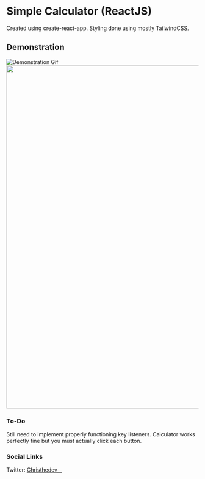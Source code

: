 # Simple Calculator (ReactJS)
Created using create-react-app. Styling done using mostly TailwindCSS. 
## Demonstration
![Demonstration Gif](https://media.giphy.com/media/xa40y9GOulnm1bDT4Q/giphy.gif)
<img src="https://media.giphy.com/media/xa40y9GOulnm1bDT4Q/giphy.gif" style="height: 900px; width: 600px">
### To-Do
Still need to implement properly functioning key listeners. Calculator works perfectly fine but you must actually click each button.
### Social Links
Twitter: [Christhedev__](https://www.twitter.com/Christhedev__)
